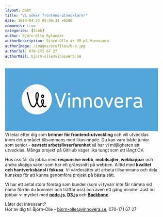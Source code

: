 ```yaml
---
layout: post
title: "Vi söker frontend-utvecklare!"
date: 2014-04-23 09:09:34 +0200
comments: true
categories: [Jobb]
author: Björn-Olle Rylander
authorDescription: Björn-Olle är VD på Vinnovera
authorImage: /images/profiles/b-o.jpg
authorTel: 070-171 67 27
authorMail: bjorn-olle@vinnovera.se
---
```

![Vinnovera](/images/content/posts/vi-soker-frontend-utvecklare/logotyp.jpg)
Vi letar efter dig som **brinner för frontend-utveckling** och vill utvecklas inom det området tillsammans med likasinnade. Du kan vara både junior som senior - **oavsett arbetslivserfarenhet** så har vi möjligheten att utvecklas. Många projekt på GitHub väger lika tungt som ett långt CV.
<!--more-->
Hos oss får du jobba med **responsive webb, mobilsajter, webbappar** och andra skojiga saker som har ett gränssnitt på webben. Alltid med **kvalitet och hantverkskänsl i fokusa**. Vi värdesätter att arbeta tillsammans och dela kunskap för att kunna genomföra projekt på bästa sätt.

Vi har ett antal stora företag som kunder (som vi tyvärr inte får nämna vid namn förrän du kommer och träffar oss) och även ett gäng mindre. Just nu jobbar vi mycket med **[node.js](http://nodejs.org/)**, **[D3.js](http://d3js.org/)** och **[Backbone](http://backbonejs.org/)**.

Låter det intressant?<br/> Hör av dig till Björn-Olle - [bjorn-olle@vinnovera.se](mailto:bjorn-olle@vinnovera.se), 070-171 67 27